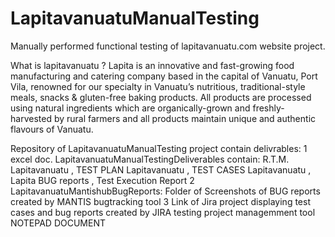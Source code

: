 # LapitavanuatuManualTesting
Manually performed functional testing of lapitavanuatu.com website project.

What is lapitavanuatu ?
Lapita is an innovative and fast-growing food manufacturing and catering company based in the capital 
of Vanuatu, Port Vila, renowned for our specialty in Vanuatu’s nutritious, traditional-style meals, 
snacks & gluten-free baking products.
All products are processed using natural ingredients which are organically-grown and freshly-harvested 
by rural farmers and all products maintain unique and authentic flavours of Vanuatu.

Repository of LapitavanuatuManualTesting project contain delivrables:
1 excel doc. LapitavanuatuManualTestingDeliverables contain: R.T.M. Lapitavanuatu , TEST PLAN Lapitavanuatu , TEST CASES Lapitavanuatu , Lapita BUG reports , Test Execution Report
2 LapitavanuatuMantishubBugReports: Folder of Screenshots of BUG reports created by MANTIS bugtracking tool
3 Link of Jira project displaying test cases and bug reports created by JIRA testing project managemment tool NOTEPAD DOCUMENT 
